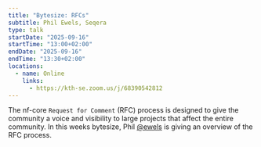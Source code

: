 ```yaml
---
title: "Bytesize: RFCs"
subtitle: Phil Ewels, Seqera
type: talk
startDate: "2025-09-16"
startTime: "13:00+02:00"
endDate: "2025-09-16"
endTime: "13:30+02:00"
locations:
  - name: Online
    links:
      - https://kth-se.zoom.us/j/68390542812
---
```


The nf-core `Request for Comment` (RFC) process is designed to give the community a voice and visibility to large projects that affect the entire community.
In this weeks bytesize, Phil [@ewels](<[https://github.com/jfy133](https://github.com/ewels)>) is giving an overview of the RFC process.
